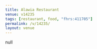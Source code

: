 ```yaml
---
title: Alawia Restaurant
venue: v14235
tags: [restaurant, food, "fhrs:411705"]
permalink: /v/14235/
layout: venue
---
```

null